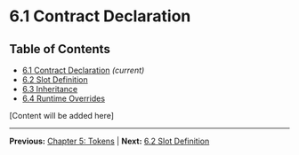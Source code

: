 # 6.1 Contract Declaration

## Table of Contents
- [6.1 Contract Declaration](./6.1-contract-declaration.md) *(current)*
- [6.2 Slot Definition](./6.2-slot-definition.md)
- [6.3 Inheritance](./6.3-inheritance.md)
- [6.4 Runtime Overrides](./6.4-runtime-overrides.md)

[Content will be added here]

---

**Previous:** [Chapter 5: Tokens](../05-tokens/README.md) | **Next:** [6.2 Slot Definition](./6.2-slot-definition.md)
